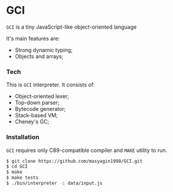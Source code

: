 # GCI

`GCI` is a tiny JavaScript-like object-oriented language

It's main features are:
  - Strong dynamic typing;
  - Objects and arrays;

### Tech

This is `GCI` interpreter.
It consists of:
  - Object-oriented lexer;
  - Top-down parser;
  - Bytecode generator;
  - Stack-based VM;
  - Cheney's GC;

### Installation

`GCI` requires only C89-compatible compiler and `MAKE` utility to run.

```sh
$ git clone https://github.com/masyagin1998/GCI.git
$ cd GCI
$ make
$ make tests
$ ./bin/interpreter -i data/input.js
```

